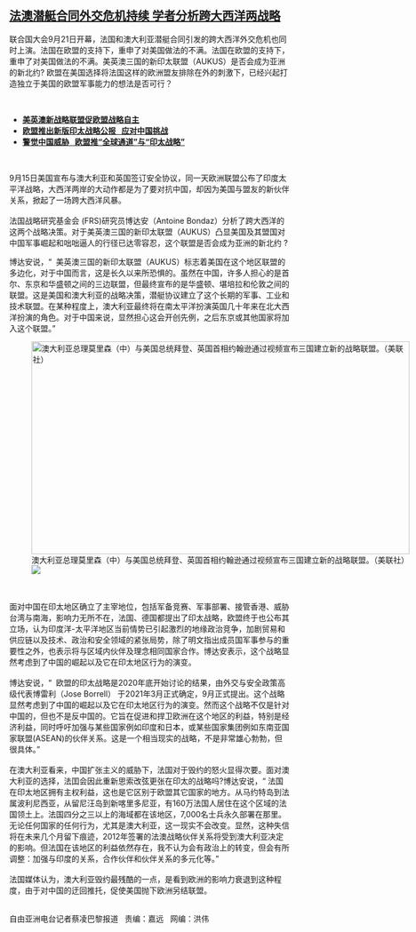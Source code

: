 <!--1632249142000-->
[法澳潜艇合同外交危机持续   学者分析跨大西洋两战略](https://www.rfa.org/mandarin/yataibaodao/junshiwaijiao/cl-09212021135351.html)
------

<p></p><p>联合国大会9月21日开幕，法国和澳大利亚潜艇合同引发的跨大西洋外交危机也同时上演。法国在欧盟的支持下，重申了对美国做法的不满。法国在欧盟的支持下，重申了对美国做法的不满。美英澳三国的新印太联盟（AUKUS）是否会成为亚洲的新北约? 欧盟在美国选择将法国这样的欧洲盟友排除在外的刺激下，已经兴起打造独立于美国的欧盟军事能力的想法是否可行？</p><p><br/></p><ul><li><a href="https://www.rfa.org/mandarin/yataibaodao/junshiwaijiao/cl-09162021112626.html"><strong>美英澳新战略联盟促欧盟战略自主</strong></a></li><li><strong><a href="https://www.rfa.org/mandarin/yataibaodao/junshiwaijiao/cl-09172021135335.html">欧盟推出新版印太战略公报   应对中国挑战</a></strong></li><li><strong><a href="https://www.rfa.org/mandarin/zhuanlan/daguogonglue/dip-09172021094353.html">警觉中国威胁   欧盟推“全球通道”与“印太战略”</a></strong></li></ul><p><br/></p><p>9月15日美国宣布与澳大利亚和英国签订安全协议，同一天欧洲联盟公布了印度太平洋战略，大西洋两岸的大动作都是为了要对抗中国，却因为美国与盟友的新伙伴关系，掀起了一场跨大西洋风暴。<br/><br/>法国战略研究基金会 (FRS)研究员博达安（Antoine Bondaz）分析了跨大西洋的这两个战略决策。对于美英澳三国的新印太联盟（AUKUS）凸显美国及其盟国对中国军事崛起和咄咄逼人的行径已达零容忍，这个联盟是否会成为亚洲的新北约 ?</p><p>博达安说，“  美英澳三国的新印太联盟（AUKUS）标志着美国在这个地区联盟的多边化，对于中国而言，这是长久以来所恐惧的。虽然在中国，许多人担心的是首尔、东京和华盛顿之间的三边联盟，但最终宣布的是华盛顿、堪培拉和伦敦之间的联盟。这是美国和澳大利亚的战略决策，潜艇协议建立了这个长期的军事、工业和技术联盟。在某种程度上，澳大利亚最终将在南太平洋扮演英国几十年来在北大西洋扮演的角色。对于中国来说，显然担心这会开创先例，之后东京或其他国家将加入这个联盟。”</p><p><figure class="image-richtext image-inline captioned" style="width:680px;"><img alt="澳大利亚总理莫里森（中）与美国总统拜登、英国首相约翰逊通过视频宣布三国建立新的战略联盟。（美联社）" height="383" src="https://www.rfa.org/mandarin/yataibaodao/junshiwaijiao/cl-09212021135351.html/cl0921.jpg/@@images/55c437ce-e90d-47e8-89c3-839112bbfddd.jpeg" title="cl0921.jpg" width="680"/><figcaption class="image-caption">澳大利亚总理莫里森（中）与美国总统拜登、英国首相约翰逊通过视频宣布三国建立新的战略联盟。（美联社）</figcaption><small></small><div id="zoomattribute"><a data-caption="澳大利亚总理莫里森（中）与美国总统拜登、英国首相约翰逊通过视频宣布三国建立新的战略联盟。（美联社）" data-fancybox="" href="https://www.rfa.org/mandarin/yataibaodao/junshiwaijiao/cl-09212021135351.html/cl0921.jpg" id="single_image" title="澳大利亚总理莫里森（中）与美国总统拜登、英国首相约翰逊通过视频宣布三国建立新的战略联盟。（美联社）"><img src="/++plone++rfa-resources/img/icon-zoom.png"/></a></div></figure><br/><br/>面对中国在印太地区确立了主宰地位，包括军备竞赛、军事部署、接管香港、威胁台湾与南海，影响力无所不在，法国、德国都提出了印太战略，欧盟终于也公布其立场，认为印度洋-太平洋地区当前情势已引起激烈的地缘政治竞争，加剧贸易和供应链以及技术、政治和安全领域的紧张局势，除了明文指出成员国军事参与的重要性之外，也表示将与区域内伙伴及理念相同国家合作。博达安表示，这个战略显然考虑到了中国的崛起以及它在印太地区行为的演变。<br/><br/>博达安说，“  欧盟的印太战略是2020年底开始讨论的结果，由外交与安全政策高级代表博雷利（Jose Borrell） 于2021年3月正式确定，9月正式提出。这个战略显然考虑到了中国的崛起以及它在印太地区行为的演变。然而这个战略不仅是针对中国的，但也不是反中国的。它旨在促进和捍卫欧洲在这个地区的利益，特别是经济利益，同时呼吁加强与某些国家例如印度和日本，或某些国家集团例如东南亚国家联盟(ASEAN)的伙伴关系。这是一个相当现实的战略，不是非常雄心勃勃，但很具体。”<br/><br/>在澳大利亚看来，中国扩张主义的威胁下，法国对于毁约的怒火显得次要。面对澳大利亚的选择，法囯会因此重新思索改弦更张在印太的战略吗?博达安说，“ 法国在印太地区拥有主权利益，这也是它区别于欧盟其它国家的地方。从马约特岛到法属波利尼西亚，从留尼汪岛到新喀里多尼亚，有160万法国人居住在这个区域的法国领土上。法国四分之三以上的海域都在该地区，7,000名士兵永久部署在那里。无论任何国家的任何行为，尤其是澳大利亚，这一现实不会改变。显然，这种失信将在未来几个月留下痕迹，2012年签署的法澳战略伙伴关系将受到澳大利亚决定的影响。但法国在该地区的利益依然存在，我不认为会有政治上的转变，但会有所调整：加强与印度的关系，合作伙伴和伙伴关系的多元化等。”<br/><br/>法国媒体认为，澳大利亚毁约最残酷的一点，是看到欧洲的影响力衰退到这种程度，由于对中国的迂回推托，促使美国抛下欧洲另结联盟。<br/></p><p><br/>自由亚洲电台记者蔡凌巴黎报道   责编：嘉远   网编：洪伟</p>
